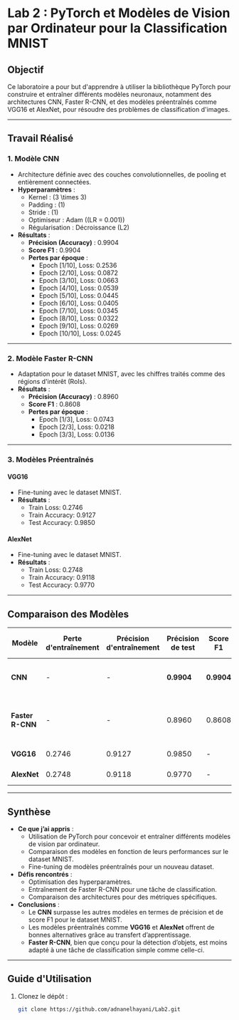 # Lab 2 : PyTorch et Modèles de Vision par Ordinateur pour la Classification MNIST

## **Objectif**
Ce laboratoire a pour but d'apprendre à utiliser la bibliothèque PyTorch pour construire et entraîner différents modèles neuronaux, notamment des architectures CNN, Faster R-CNN, et des modèles préentraînés comme VGG16 et AlexNet, pour résoudre des problèmes de classification d'images.

---

## **Travail Réalisé**

### **1. Modèle CNN**
- Architecture définie avec des couches convolutionnelles, de pooling et entièrement connectées.
- **Hyperparamètres** :
  - Kernel : \(3 \times 3\)
  - Padding : \(1\)
  - Stride : \(1\)
  - Optimiseur : Adam (\(LR = 0.001\))
  - Régularisation : Décroissance \(L2\)
- **Résultats** :
  - **Précision (Accuracy)** : 0.9904
  - **Score F1** : 0.9904
  - **Pertes par époque** :
    - Epoch [1/10], Loss: 0.2536
    - Epoch [2/10], Loss: 0.0872
    - Epoch [3/10], Loss: 0.0663
    - Epoch [4/10], Loss: 0.0539
    - Epoch [5/10], Loss: 0.0445
    - Epoch [6/10], Loss: 0.0405
    - Epoch [7/10], Loss: 0.0345
    - Epoch [8/10], Loss: 0.0322
    - Epoch [9/10], Loss: 0.0269
    - Epoch [10/10], Loss: 0.0245

---

### **2. Modèle Faster R-CNN**
- Adaptation pour le dataset MNIST, avec les chiffres traités comme des régions d'intérêt (RoIs).
- **Résultats** :
  - **Précision (Accuracy)** : 0.8960
  - **Score F1** : 0.8608
  - **Pertes par époque** :
    - Epoch [1/3], Loss: 0.0743
    - Epoch [2/3], Loss: 0.0218
    - Epoch [3/3], Loss: 0.0136

---

### **3. Modèles Préentraînés**
#### **VGG16**
- Fine-tuning avec le dataset MNIST.
- **Résultats** :
  - Train Loss: 0.2746
  - Train Accuracy: 0.9127
  - Test Accuracy: 0.9850

#### **AlexNet**
- Fine-tuning avec le dataset MNIST.
- **Résultats** :
  - Train Loss: 0.2748
  - Train Accuracy: 0.9118
  - Test Accuracy: 0.9770

---

## **Comparaison des Modèles**

| Modèle          | Perte d'entraînement | Précision d'entraînement | Précision de test | Score F1    | Pertes par époque                             |
|------------------|-----------------------|---------------------------|-------------------|-------------|-----------------------------------------------|
| **CNN**         | -                     | -                         | **0.9904**        | **0.9904**  | Voir section CNN pour les détails             |
| **Faster R-CNN**| -                     | -                         | 0.8960           | 0.8608      | Voir section Faster R-CNN pour les détails    |
| **VGG16**       | 0.2746                | 0.9127                    | 0.9850           | -           | Non applicable                                |
| **AlexNet**     | 0.2748                | 0.9118                    | 0.9770           | -           | Non applicable                                |

---

## **Synthèse**
- **Ce que j’ai appris** :
  - Utilisation de PyTorch pour concevoir et entraîner différents modèles de vision par ordinateur.
  - Comparaison des modèles en fonction de leurs performances sur le dataset MNIST.
  - Fine-tuning de modèles préentraînés pour un nouveau dataset.
- **Défis rencontrés** :
  - Optimisation des hyperparamètres.
  - Entraînement de Faster R-CNN pour une tâche de classification.
  - Comparaison des architectures pour des métriques spécifiques.
- **Conclusions** :
  - Le **CNN** surpasse les autres modèles en termes de précision et de score F1 pour le dataset MNIST.
  - Les modèles préentraînés comme **VGG16** et **AlexNet** offrent de bonnes alternatives grâce au transfert d’apprentissage.
  - **Faster R-CNN**, bien que conçu pour la détection d’objets, est moins adapté à une tâche de classification simple comme celle-ci.

---

## **Guide d'Utilisation**
1. Clonez le dépôt :
   ```bash
   git clone https://github.com/adnanelhayani/Lab2.git
